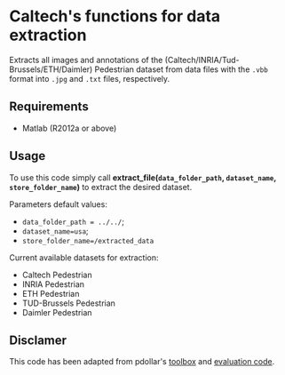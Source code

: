 # Caltech's functions for data extraction

Extracts all images and annotations of the (Caltech/INRIA/Tud-Brussels/ETH/Daimler) Pedestrian dataset from data files with the `.vbb` format into `.jpg` and `.txt` files, respectively.

## Requirements

- Matlab (R2012a or above)

## Usage 

To use this code simply call **extract_file(`data_folder_path`, `dataset_name`, `store_folder_name`)** to extract the desired dataset.

Parameters default values:
- `data_folder_path = ../../`;
- `dataset_name=usa`;
- `store_folder_name=/extracted_data`

Current available datasets for extraction:
- Caltech Pedestrian
- INRIA Pedestrian
- ETH Pedestrian
- TUD-Brussels Pedestrian
- Daimler Pedestrian


## Disclamer

This code has been adapted from pdollar's [toolbox](https://github.com/pdollar/toolbox) and [evaluation code](http://www.vision.caltech.edu/Image_Datasets/CaltechPedestrians/code/code3.2.1.zip).
